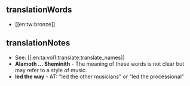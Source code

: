 ## translationWords

* [[en:tw:bronze]]

## translationNotes

* See: [[:en:ta:vol1:translate:translate_names]]
* **Alamoth … Sheminith** - The meaning of these words is not clear but may refer to a style of music.
* **led the way** - AT: "led the other musicians" or "led the processional"
